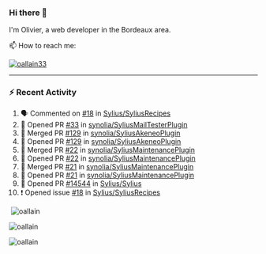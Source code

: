 ### Hi there 👋

I'm Olivier, a web developer in the Bordeaux area.

📫 How to reach me:

<p> <a href="https://twitter.com/oallain33" target="blank"><img src="https://img.shields.io/twitter/follow/oallain33?logo=twitter&style=for-the-badge" alt="oallain33" /></a> </p>

---

### :zap: Recent Activity

<!--START_SECTION:activity-->
1. 🗣 Commented on [#18](https://github.com/Sylius/SyliusRecipes/issues/18) in [Sylius/SyliusRecipes](https://github.com/Sylius/SyliusRecipes)
2. 💪 Opened PR [#33](https://github.com/synolia/SyliusMailTesterPlugin/pull/33) in [synolia/SyliusMailTesterPlugin](https://github.com/synolia/SyliusMailTesterPlugin)
3. 🎉 Merged PR [#129](https://github.com/synolia/SyliusAkeneoPlugin/pull/129) in [synolia/SyliusAkeneoPlugin](https://github.com/synolia/SyliusAkeneoPlugin)
4. 💪 Opened PR [#129](https://github.com/synolia/SyliusAkeneoPlugin/pull/129) in [synolia/SyliusAkeneoPlugin](https://github.com/synolia/SyliusAkeneoPlugin)
5. 🎉 Merged PR [#22](https://github.com/synolia/SyliusMaintenancePlugin/pull/22) in [synolia/SyliusMaintenancePlugin](https://github.com/synolia/SyliusMaintenancePlugin)
6. 💪 Opened PR [#22](https://github.com/synolia/SyliusMaintenancePlugin/pull/22) in [synolia/SyliusMaintenancePlugin](https://github.com/synolia/SyliusMaintenancePlugin)
7. 🎉 Merged PR [#21](https://github.com/synolia/SyliusMaintenancePlugin/pull/21) in [synolia/SyliusMaintenancePlugin](https://github.com/synolia/SyliusMaintenancePlugin)
8. 💪 Opened PR [#21](https://github.com/synolia/SyliusMaintenancePlugin/pull/21) in [synolia/SyliusMaintenancePlugin](https://github.com/synolia/SyliusMaintenancePlugin)
9. 💪 Opened PR [#14544](https://github.com/Sylius/Sylius/pull/14544) in [Sylius/Sylius](https://github.com/Sylius/Sylius)
10. ❗️ Opened issue [#18](https://github.com/Sylius/SyliusRecipes/issues/18) in [Sylius/SyliusRecipes](https://github.com/Sylius/SyliusRecipes)
<!--END_SECTION:activity-->

<p>&nbsp;<img align="center" src="https://github-readme-stats.vercel.app/api?username=oallain&show_icons=true&locale=en" alt="oallain" /></p>

<p><img align="center" src="https://github-readme-streak-stats.herokuapp.com/?user=oallain&" alt="oallain" /></p>

<p><img src="https://github-readme-stats.vercel.app/api/top-langs?username=oallain&show_icons=true&locale=en&layout=compact" alt="oallain" /></p>
